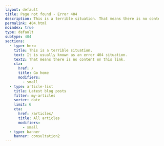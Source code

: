 ```yaml
---
layout: default
title: Page not found - Error 404
description: This is a terrible situation. That means there is no content on this link.
permalink: 404.html
noindex: true
type: default
subtype: 404
sections:
  - type: hero
    title: This is a terrible situation.
    text: It is usually known as an error 404 situation.
    text2: That means there is no content on this link.
    cta:
      href: /
      title: Go home
      modifiers:
        - small
  - type: article-list
    title: Latest blog posts
    filter: my-articles
    sorter: date
    limit: 6
    cta:
      href: /articles/
      title: All articles
      modifiers:
        - small
  - type: banner
    banner: consultation2
---
```

